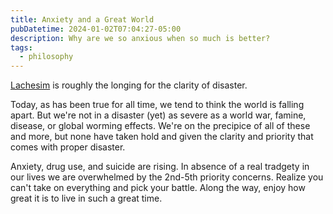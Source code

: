 ```yaml
---
title: Anxiety and a Great World
pubDatetime: 2024-01-02T07:04:27-05:00
description: Why are we so anxious when so much is better?
tags:
  - philosophy
---
```


[Lachesim](https://www.dictionaryofobscuresorrows.com/post/64620271186/lachesism) is roughly the
longing for the clarity of disaster.

Today, as has been true for all time, we tend to think the world is falling apart. But we're not in
a disaster (yet) as severe as a world war, famine, disease, or global worming effects. We're on the
precipice of all of these and more, but none have taken hold and given the clarity and priority that
comes with proper disaster.

Anxiety, drug use, and suicide are rising. In absence of a real tradgety in our lives we are
overwhelmed by the 2nd-5th priority concerns. Realize you can't take on everything and pick your
battle. Along the way, enjoy how great it is to live in such a great time.
